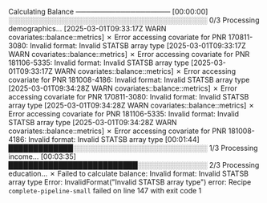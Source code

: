 Calculating Balance
───────────────────
[00:00:00] ░░░░░░░░░░░░░░░░░░░░░░░░░░░░░░░░░░░░░░░░ 0/3 Processing demographics... [2025-03-01T09:33:17Z WARN covariates::balance::metrics] ✗ Error accessing covariate for PNR 170811-3080: Invalid format: Invalid STATSB array type
[2025-03-01T09:33:17Z WARN covariates::balance::metrics] ✗ Error accessing covariate for PNR 181106-5335: Invalid format: Invalid STATSB array type
[2025-03-01T09:33:17Z WARN covariates::balance::metrics] ✗ Error accessing covariate for PNR 181008-4186: Invalid format: Invalid STATSB array type
[2025-03-01T09:34:28Z WARN covariates::balance::metrics] ✗ Error accessing covariate for PNR 170811-3080: Invalid format: Invalid STATSB array type
[2025-03-01T09:34:28Z WARN covariates::balance::metrics] ✗ Error accessing covariate for PNR 181106-5335: Invalid format: Invalid STATSB array type
[2025-03-01T09:34:28Z WARN covariates::balance::metrics] ✗ Error accessing covariate for PNR 181008-4186: Invalid format: Invalid STATSB array type
[00:01:44] █████████████░░░░░░░░░░░░░░░░░░░░░░░░░░░ 1/3 Processing income... [00:03:35] ██████████████████████████░░░░░░░░░░░░░░ 2/3 Processing education... ✗ Failed to calculate balance: Invalid format: Invalid STATSB array type
Error: InvalidFormat("Invalid STATSB array type")
error: Recipe `complete-pipeline-small` failed on line 147 with exit code 1
